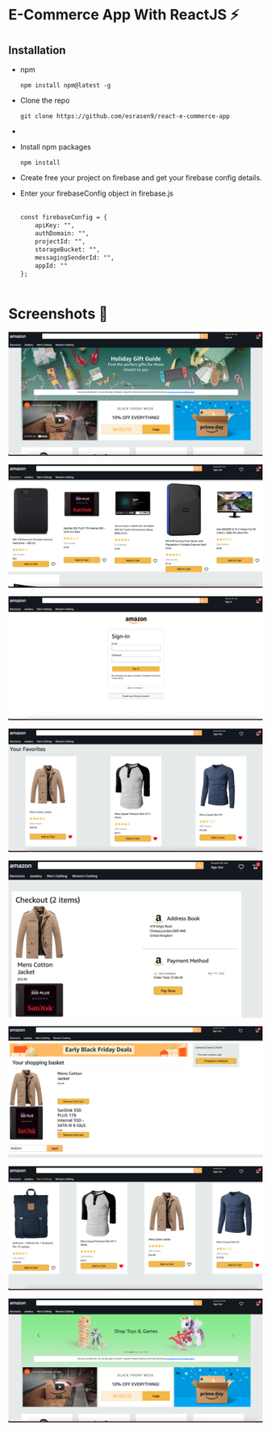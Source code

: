 # E-Commerce App With ReactJS ⚡️

## Installation

<ul>
    <li> 
    <p>npm</p>
<pre>
<code>npm install npm@latest -g
</code></pre>
    </li>
    <li>
        <p>Clone the repo</p>
        <pre>
<code>git clone https://github.com/esrasen9/react-e-commerce-app </code>
</pre><li/>
    <li>
        <p>Install npm packages</p>
<pre><code>npm install</code></pre>
    </li>
    <li>
        <p>Create free your project on firebase and get your firebase config details.</p>
    </li>
    <li>
        <p>Enter your firebaseConfig object in firebase.js</p>
        <pre><code>
const firebaseConfig = {
    apiKey: "",
    authDomain: "",
    projectId: "",
    storageBucket: "",
    messagingSenderId: "",
    appId: ""
};
</code>
</pre>
    </li>
</ul>

# Screenshots :camera_flash:

![GitHub Logo](./src/screenshots/1.png)

![GitHub Logo](./src/screenshots/2.png)

![GitHub Logo](./src/screenshots/3.png)

![GitHub Logo](./src/screenshots/4.png)

![GitHub Logo](./src/screenshots/5.png)

![GitHub Logo](./src/screenshots/6.png)

![GitHub Logo](./src/screenshots/7.png)

![GitHub Logo](./src/screenshots/8.png)

